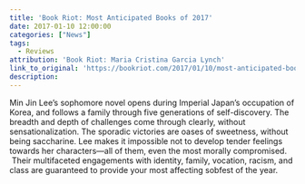 ```yaml
---
title: 'Book Riot: Most Anticipated Books of 2017'
date: 2017-01-10 12:00:00
categories: ["News"]
tags:
  - Reviews
attribution: 'Book Riot: Maria Cristina Garcia Lynch'
link_to_original: 'https://bookriot.com/2017/01/10/most-anticipated-books-of-2017/'
description:
---
```



Min Jin Lee’s sophomore novel opens during Imperial Japan’s occupation of Korea, and follows a family through five generations of self-discovery. The breadth and depth of challenges come through clearly, without sensationalization. The sporadic victories are oases of sweetness, without being saccharine. Lee makes it impossible not to develop tender feelings towards her characters—all of them, even the most morally compromised.  Their multifaceted engagements with identity, family, vocation, racism, and class are guaranteed to provide your most affecting sobfest of the year.